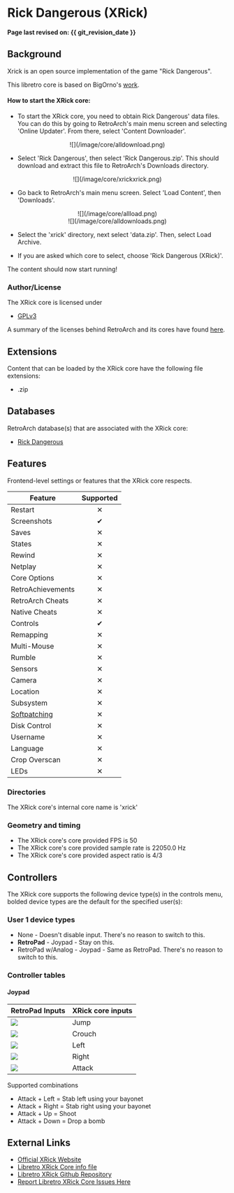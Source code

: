 # Rick Dangerous (XRick)

**Page last revised on: {{ git_revision_date }}**

## Background

Xrick is an open source implementation of the game "Rick Dangerous".

This libretro core is based on BigOrno's [work](http://www.bigorno.net/xrick/).

#### How to start the XRick core:

- To start the XRick core, you need to obtain Rick Dangerous' data files. You can do this by going to RetroArch's main menu screen and selecting 'Online Updater'. From there, select 'Content Downloader'.

<center> ![](/image/core/alldownload.png) </center>

- Select 'Rick Dangerous', then select 'Rick Dangerous.zip'. This should download and extract this file to RetroArch's Downloads directory.

<center> ![](/image/core/xrickxrick.png) </center>

- Go back to RetroArch's main menu screen. Select 'Load Content', then 'Downloads'.

<center> ![](/image/core/allload.png) </center>

<center> ![](/image/core/alldownloads.png) </center>

- Select the 'xrick' directory, next select 'data.zip'. Then, select Load Archive.

- If you are asked which core to select, choose 'Rick Dangerous (XRick)'.

The content should now start running!

### Author/License

The XRick core is licensed under

- [GPLv3](https://github.com/libretro/xrick-libretro/blob/master/README)

A summary of the licenses behind RetroArch and its cores have found [here](https://docs.libretro.com/tech/licenses/).

## Extensions

Content that can be loaded by the XRick core have the following file extensions:

- .zip

## Databases

RetroArch database(s) that are associated with the XRick core:

- [Rick Dangerous](https://github.com/libretro/libretro-database/blob/master/rdb/Rick%20Dangerous.rdb)

## Features

Frontend-level settings or features that the XRick core respects.

| Feature           | Supported |
|-------------------|:---------:|
| Restart           | ✕         |
| Screenshots       | ✔         |
| Saves             | ✕         |
| States            | ✕         |
| Rewind            | ✕         |
| Netplay           | ✕         |
| Core Options      | ✕         |
| RetroAchievements | ✕         |
| RetroArch Cheats  | ✕         |
| Native Cheats     | ✕         |
| Controls          | ✔         |
| Remapping         | ✕         |
| Multi-Mouse       | ✕         |
| Rumble            | ✕         |
| Sensors           | ✕         |
| Camera            | ✕         |
| Location          | ✕         |
| Subsystem         | ✕         |
| [Softpatching](https://docs.libretro.com/guides/softpatching/) | ✕         |
| Disk Control      | ✕         |
| Username          | ✕         |
| Language          | ✕         |
| Crop Overscan     | ✕         |
| LEDs              | ✕         |

### Directories

The XRick core's internal core name is 'xrick'

### Geometry and timing

- The XRick core's core provided FPS is 50
- The XRick core's core provided sample rate is 22050.0 Hz
- The XRick core's core provided aspect ratio is 4/3

## Controllers

The XRick core supports the following device type(s) in the controls menu, bolded device types are the default for the specified user(s):

### User 1 device types

- None - Doesn't disable input. There's no reason to switch to this.
- **RetroPad** - Joypad - Stay on this.
- RetroPad w/Analog - Joypad - Same as RetroPad. There's no reason to switch to this.

### Controller tables

#### Joypad

| RetroPad Inputs                                | XRick core inputs |
|------------------------------------------------|-------------------|
| ![](/image/retropad/retro_dpad_up.png)       | Jump              |
| ![](/image/retropad/retro_dpad_down.png)     | Crouch            |
| ![](/image/retropad/retro_dpad_left.png)     | Left              |
| ![](/image/retropad/retro_dpad_right.png)    | Right             |
| ![](/image/retropad/retro_a.png)             | Attack            |

Supported combinations

- Attack + Left = Stab left using your bayonet
- Attack + Right = Stab right using your bayonet
- Attack + Up = Shoot
- Attack + Down = Drop a bomb

## External Links

- [Official XRick Website](http://www.bigorno.net/xrick/)
- [Libretro XRick Core info file](https://github.com/libretro/libretro-super/blob/master/dist/info/xrick_libretro.info)
- [Libretro XRick Github Repository](https://github.com/libretro/xrick-libretro)
- [Report Libretro XRick Core Issues Here](https://github.com/libretro/libretro-meta/issues)